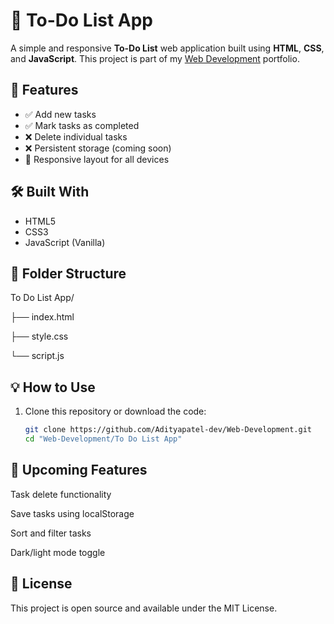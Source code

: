 # 📝 To-Do List App

A simple and responsive **To-Do List** web application built using **HTML**, **CSS**, and **JavaScript**. This project is part of my [Web Development](https://github.com/Adityapatel-dev/Web-Development) portfolio.

## 🚀 Features

- ✅ Add new tasks
- ✅ Mark tasks as completed
- ❌ Delete individual tasks
- ❌ Persistent storage (coming soon)
- 📱 Responsive layout for all devices

## 🛠️ Built With

- HTML5
- CSS3
- JavaScript (Vanilla)

## 📁 Folder Structure

To Do List App/

├── index.html

├── style.css

└── script.js


## 💡 How to Use

1. Clone this repository or download the code:

   ```bash
   git clone https://github.com/Adityapatel-dev/Web-Development.git
   cd "Web-Development/To Do List App"

## 🔧 Upcoming Features
 Task delete functionality

 Save tasks using localStorage

 Sort and filter tasks

 Dark/light mode toggle

## 📜 License
This project is open source and available under the MIT License.
